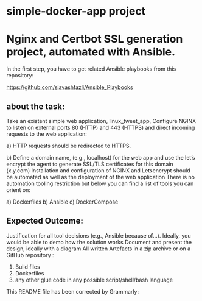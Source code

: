 # simple-docker-app project

# Nginx and Certbot SSL generation project, automated with Ansible. 
In the first step, you have to get related Ansible playbooks from this repository:

https://github.com/siavashfazli/Ansible_Playbooks


## about the task:
Take an existent simple web application, linux_tweet_app,
Configure NGINX to listen on external ports 80 (HTTP) and 443 (HTTPS) and 
direct incoming requests to the web application:

a) HTTP requests should be redirected to HTTPS.

b)  Define a domain name, (e.g., localhost) for the web app and use the 
let’s encrypt the agent to generate SSL/TLS certificates for this domain (x.y.com)
Installation and configuration of NGINX and Letsencrypt should be 
automated as well as the deployment of the web application
There is no automation tooling restriction but below you can find a list 
of tools you can orient on:

a) Dockerfiles
b) Ansible
c) DockerCompose

## Expected Outcome:
Justification for all tool decisions (e.g., Ansible because of...). 
Ideally, you would be able to demo how the solution works Document and 
present the design, ideally with a diagram
All written Artefacts in a zip archive or on a GitHub repository :
1. Build files
2. Dockerfiles
3. any other glue code in any possible script/shell/bash language

This README file has been corrected by Grammarly:


